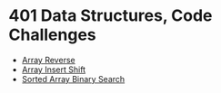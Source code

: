# 401 Data Structures, Code Challenges

- [Array Reverse](python/docs/array_reverse/README.md)
- [Array Insert Shift](python/docs/array_insert_shift/README.md)
- [Sorted Array Binary Search](python/docs/array_binary_search/README.md)

